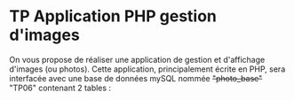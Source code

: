 # TP Application PHP gestion d'images

On vous propose de réaliser une application de gestion et d'affichage d'images (ou photos).
Cette application, principalement écrite en PHP, sera interfacée avec une base de données mySQL nommée ~~"photo_base"~~ "TP06" contenant 2 tables :
